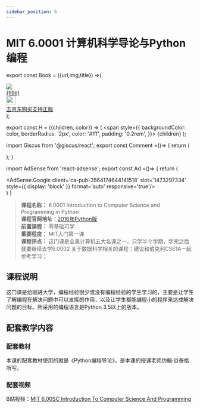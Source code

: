 ```yaml
---
sidebar_position: 6
---
```


# MIT 6.0001 计算机科学导论与Python编程

export const Book = ({url,img,title}) =>(
<div class="bookitem">
  <a href={url} target="_blank" class="book-content">
    <div class="book-img">
      <img src={img} />
    </div>
    <div class="book-detail">
      <div class="book-title">{title}</div>
      <div class="boook-desc">
        <img width="25" height="25" src="https://hackweek-1251009918.cos.ap-shanghai.myqcloud.com/hackway/cs/jd.svg" />
        <div class="book-jd">去京东购买支持正版</div>
      </div>
    </div>
  </a>
  </div> 
);

export const H = ({children, color}) => (
  <span
    style={{
      backgroundColor: color,
      borderRadius: '2px',
      color: '#fff',
      padding: '0.2rem',
    }}>
    {children}
  </span>
);

import Giscus from '@giscus/react';
export const Comment =()=> {
  return (
   <div className="comments-container">
      <Giscus
        src="https://giscus.app/client.js"
        id="comments"
        repo="lidongyx/hackwaydoc"
        repoId="R_kgDOHUMOyA"
        category="Announcements"
        categoryId="DIC_kwDOHUMOyM4CPCtD"
        mapping="title"
        reactionsEnabled="1"
        emitMetadata="0"
        inputPosition="top"
        theme="light"
        lang="zh-CN"
        crossorigin="anonymous"
      />
    </div>
  );
}

import AdSense from 'react-adsense';
export const Ad =()=> {
  return (
    <div className="ad-container">
      <AdSense.Google
        client='ca-pub-3564174644141518'
        slot='1473297334'
        style={{ display: 'block' }}
        format='auto'
        responsive='true'/>
    </div>
  )
}


>**课程名称：** 6.0001 Introduction to Computer Science and Programming in Python   
**课程官网地址：**[2016年Python版](https://ocw.mit.edu/courses/6-0001-introduction-to-computer-science-and-programming-in-python-fall-2016/)  
**前置课程：** 零基础可学  
**重要程度：** MIT入门第一课   
**课程评点：** 这门课是全美计算机五大名课之一，只学半个学期，学完之后就要继续去学6.0002 关于数据科学相关的课程；建议和伯克利CS61A一起参考学习；

## 课程说明
这门课是给刚进大学，编程经验很少或没有编程经验的学生学习的，主要是让学生了解编程在解决问题中可以发挥的作用，以及让学生都能编程小的程序来达成解决问题的目标。所采用的编程语言是Python 3.5以上的版本。


## 配套教学内容
### 配套教材
本课的配套教材使用的就是《Python编程导论》，是本课的授课老师约翰·谷泰格所写。

<Book img="https://hackweek-1251009918.cos.ap-shanghai.myqcloud.com/hackway/cs/s29735150.jpg" url="https://item.jd.com/12323267.html" title="Python编程导论 第2版(图灵出品)"></Book>

### 配套视频
B站视频：[MIT 6.00SC Introduction To Computer Science And Programming ](https://www.bilibili.com/video/BV1mt411W7qy)




<Comment></Comment>

